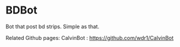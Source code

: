 # BDBot
Bot that post bd strips. Simple as that.

Related Github pages: 
CalvinBot : https://github.com/wdr1/CalvinBot
